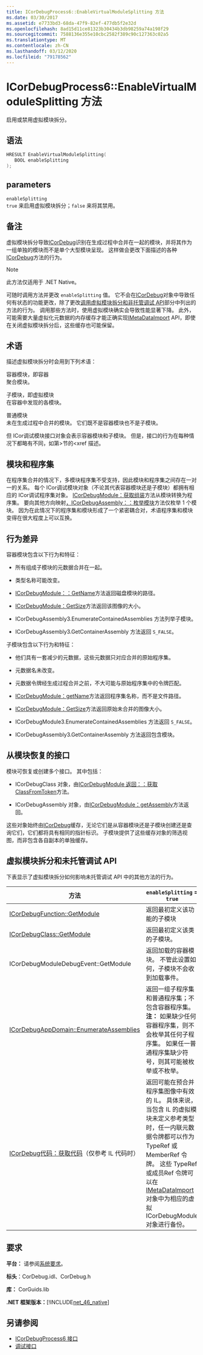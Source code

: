 ```yaml
---
title: ICorDebugProcess6::EnableVirtualModuleSplitting 方法
ms.date: 03/30/2017
ms.assetid: e7733bd3-68da-47f9-82ef-477db5f2e32d
ms.openlocfilehash: 8ad15d11ce81323b30434b3db98259a74a198f29
ms.sourcegitcommit: 7588136e355e10cbc2582f389c90c127363c02a5
ms.translationtype: MT
ms.contentlocale: zh-CN
ms.lasthandoff: 03/12/2020
ms.locfileid: "79178562"
---
```

# <a name="icordebugprocess6enablevirtualmodulesplitting-method"></a>ICorDebugProcess6::EnableVirtualModuleSplitting 方法
启用或禁用虚拟模块拆分。  
  
## <a name="syntax"></a>语法  
  
```cpp  
HRESULT EnableVirtualModuleSplitting(  
   BOOL enableSplitting  
);  
```  
  
## <a name="parameters"></a>parameters  
 `enableSplitting`  
 `true` 来启用虚拟模块拆分；`false` 来将其禁用。  
  
## <a name="remarks"></a>备注  
 虚拟模块拆分导致[ICorDebug](icordebug-interface.md)识别在生成过程中合并在一起的模块，并将其作为一组单独的模块而不是单个大型模块呈现。 这样做会更改下面描述的各种[ICorDebug](icordebug-interface.md)方法的行为。  
  
> [!NOTE]
> 此方法仅适用于 .NET Native。  
  
 可随时调用方法并更改 `enableSplitting` 值。 它不会在[ICorDebug](icordebug-interface.md)对象中导致任何有状态的功能更改，除了更改[调用虚拟模块拆分和非托管调试 API](#APIs)部分中列出的方法的行为。 调用那些方法时，使用虚拟模块确实会导致性能显著下降。 此外，可能需要大量虚拟化元数据的内存缓存才能正确实现[IMetaDataImport](../../../../docs/framework/unmanaged-api/metadata/imetadataimport-interface.md) API，即使在关闭虚拟模块拆分后，这些缓存也可能保留。  
  
## <a name="terminology"></a>术语  
 描述虚拟模块拆分时会用到下列术语：  
  
 容器模块，即容器  
 聚合模块。  
  
 子模块，即虚拟模块  
 在容器中发现的各模块。  
  
 普通模块  
 未在生成过程中合并的模块。 它们既不是容器模块也不是子模块。  
  
 但 ICor调试模块接口对象会表示容器模块和子模块。 但是，接口的行为在每种情况下都略有不同，如第>节的\<xref 描述。  
  
## <a name="modules-and-assemblies"></a>模块和程序集  
 在程序集合并的情况下，多模块程序集不受支持，因此模块和程序集之间存在一对一的关系。 每个 ICor调试模块对象（不论其代表容器模块还是子模块）都拥有相应的 ICor调试程序集对象。 [ICorDebugModule：获取组装](icordebugmodule-getassembly-method.md)方法从模块转换为程序集。 要向其他方向映射[，ICorDebugAssembly：：枚举模块](icordebugassembly-enumeratemodules-method.md)方法仅枚举 1 个模块。 因为在此情况下的程序集和模块形成了一个紧密耦合对，术语程序集和模块变得在很大程度上可以互换。  
  
## <a name="behavioral-differences"></a>行为差异  
 容器模块包含以下行为和特征：  
  
- 所有组成子模块的元数据合并在一起。  
  
- 类型名称可能改变。  
  
- [ICorDebugModule：：GetName](icordebugmodule-getname-method.md)方法返回磁盘模块的路径。  
  
- [ICorDebugModule：GetSize](icordebugmodule-getsize-method.md)方法返回该图像的大小。  
  
- ICorDebugAssembly3.EnumerateContainedAssemblies 方法列举子模块。  
  
- ICorDebugAssembly3.GetContainerAssembly 方法返回 `S_FALSE`。  
  
 子模块包含以下行为和特征：  
  
- 他们具有一套减少的元数据，这些元数据只对应合并的原始程序集。  
  
- 元数据名未改变。  
  
- 元数据令牌经生成过程合并之前，不大可能与原始程序集中的令牌匹配。  
  
- [ICorDebugModule：getName](icordebugmodule-getname-method.md)方法返回程序集名称，而不是文件路径。  
  
- [ICorDebugModule：GetSize](icordebugmodule-getsize-method.md)方法返回原始未合并的图像大小。  
  
- ICorDebugModule3.EnumerateContainedAssemblies 方法返回 `S_FALSE`。  
  
- ICorDebugAssembly3.GetContainerAssembly 方法返回包含模块。  
  
## <a name="interfaces-retrieved-from-modules"></a>从模块恢复的接口  
 模块可恢复或创建多个接口。 其中包括：  
  
- ICorDebugClass 对象，由[ICorDebugModule 返回：：获取ClassFromToken](icordebugmodule-getclassfromtoken-method.md)方法。  
  
- ICorDebugAssembly 对象，由[ICorDebugModule：getAssembly](icordebugmodule-getassembly-method.md)方法返回。  
  
 这些对象始终由[ICorDebug](icordebug-interface.md)缓存，无论它们是从容器模块还是子模块创建还是查询它们，它们都将具有相同的指针标识。 子模块提供了这些缓存对象的筛选视图，而非包含各自副本的单独缓存。  
  
<a name="APIs"></a>
## <a name="virtual-module-splitting-and-the-unmanaged-debugging-apis"></a>虚拟模块拆分和未托管调试 API  
 下表显示了虚拟模块拆分如何影响未托管调试 API 中的其他方法的行为。  
  
|方法|`enableSplitting` = `true`|`enableSplitting` = `false`|  
|------------|---------------------------------|----------------------------------|  
|[ICorDebugFunction::GetModule](icordebugfunction-getmodule-method.md)|返回最初定义该功能的子模块|返回该功能合并到的容器模块|  
|[ICorDebugClass::GetModule](icordebugclass-getmodule-method.md)|返回最初定义该类的子模块。|返回该类合并到的容器模块。|  
|ICorDebugModuleDebugEvent::GetModule|返回加载的容器模块。 不管此设置如何，子模块不会收到加载事件。|返回加载的容器模块。|  
|[ICorDebugAppDomain::EnumerateAssemblies](icordebugappdomain-enumerateassemblies-method.md)|返回一组子程序集和普通程序集；不包含容器程序集。 **注：** 如果缺少任何容器程序集，则不会枚举其任何子程序集。 如果任一普通程序集缺少符号，则其可能被枚举或不枚举。|返回一组子程序集和普通程序集；不包含子程序集。 **注：** 如果缺少任何常规程序集，则可能会枚举，也可能不枚举。|  
|[ICorDebug代码：获取代码](icordebugcode-getcode-method.md)（仅参考 IL 代码时）|返回可能在预合并程序集图像中有效的 IL。 具体来说，当包含 IL 的虚拟模块未定义参考类型时，任一内联元数据令牌都可以作为 TypeRef 或 MemberRef 令牌。 这些 TypeRef 或成员Ref 令牌可以在[IMetaDataImport](../../../../docs/framework/unmanaged-api/metadata/imetadataimport-interface.md)对象中为相应的虚拟 ICorDebugModule 对象进行备份。|返回预合并程序集图像中的 IL。|  
  
## <a name="requirements"></a>要求  
 **平台：** 请参阅[系统要求](../../../../docs/framework/get-started/system-requirements.md)。  
  
 **标头**：CorDebug.idl、CorDebug.h  
  
 **库：** CorGuids.lib  
  
 **.NET 框架版本：**[!INCLUDE[net_46_native](../../../../includes/net-46-native-md.md)]  
  
## <a name="see-also"></a>另请参阅

- [ICorDebugProcess6 接口](icordebugprocess6-interface.md)
- [调试接口](debugging-interfaces.md)
